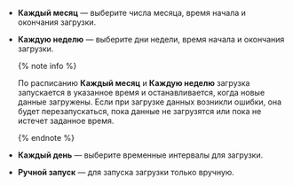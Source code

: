 * **Каждый месяц** — выберите числа месяца, время начала и окончания загрузки.
* **Каждую неделю** — выберите дни недели, время начала и окончания загрузки.

   {% note info %}

   По расписанию **Каждый месяц** и **Каждую неделю** загрузка запускается в указанное время и останавливается, когда новые данные загружены. Если при загрузке данных возникли ошибки, она будет перезапускаться, пока данные не загрузятся или пока не истечет заданное время.

   {% endnote %}

* **Каждый день** — выберите временные интервалы для загрузки.
* **Ручной запуск** — для запуска загрузки только вручную.
